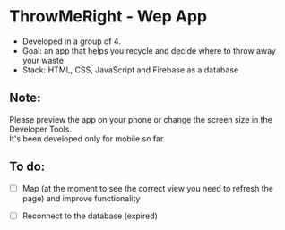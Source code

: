 # ThrowMeRight - Wep App

- Developed in a group of 4.
- Goal: an app that helps you recycle and decide where to throw away your waste 
- Stack: HTML, CSS, JavaScript and Firebase as a database

## Note:
Please preview the app on your phone or change the screen size in the Developer Tools. 
<br> It's been developed only for mobile so far.

## To do:
- [ ] Map (at the moment to see the correct view you need to refresh the page) and improve functionality
- [ ] Reconnect to the database (expired)
 
